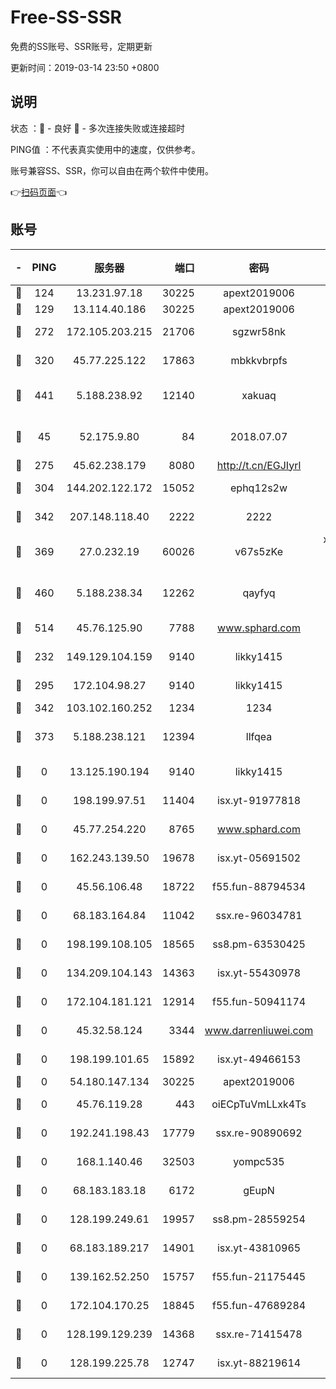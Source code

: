 # Free-SS-SSR

免费的SS账号、SSR账号，定期更新

更新时间：2019-03-14 23:50 +0800

## 说明

状态     ：🙂 - 良好 🙁 - 多次连接失败或连接超时

PING值   ：不代表真实使用中的速度，仅供参考。

账号兼容SS、SSR，你可以自由在两个软件中使用。

👉[扫码页面](https://liesauer.github.io/Free-SS-SSR/)👈

## 账号

|-|PING|服务器|端口|密码|加密方式|区域|
|:----:|:----:|:-----:|-----:|:----:|:----:|:----:|
|🙂|124|13.231.97.18|30225|apext2019006|chacha20|JP|
|🙂|129|13.114.40.186|30225|apext2019006|chacha20|JP|
|🙂|272|172.105.203.215|21706|sgzwr58nk|aes-256-cfb|JP|
|🙂|320|45.77.225.122|17863|mbkkvbrpfs|aes-256-cfb|GB|
|🙂|441|5.188.238.92|12140|xakuaq|chacha20-ietf-poly1305|BR|
|🙂|45|52.175.9.80|84|2018.07.07|chacha20-ietf-poly1305|HK|
|🙂|275|45.62.238.179|8080|http://t.cn/EGJIyrl|rc4-md5|CA|
|🙂|304|144.202.122.172|15052|ephq12s2w|aes-256-cfb|US|
|🙂|342|207.148.118.40|2222|2222|aes-256-cfb|SG|
|🙂|369|27.0.232.19|60026|v67s5zKe|xchacha20-ietf-poly1305|HK|
|🙂|460|5.188.238.34|12262|qayfyq|chacha20-ietf-poly1305|BR|
|🙂|514|45.76.125.90|7788|www.sphard.com|aes-256-cfb|AU|
|🙁|232|149.129.104.159|9140|likky1415|aes-256-cfb|HK|
|🙁|295|172.104.98.27|9140|likky1415|aes-256-cfb|JP|
|🙁|342|103.102.160.252|1234|1234|rc4-md5|JP|
|🙁|373|5.188.238.121|12394|llfqea|chacha20-ietf-poly1305|BR|
|🙁|0|13.125.190.194|9140|likky1415|aes-256-cfb|KR|
|🙁|0|198.199.97.51|11404|isx.yt-91977818|aes-256-cfb|US|
|🙁|0|45.77.254.220|8765|www.sphard.com|aes-256-cfb|SG|
|🙁|0|162.243.139.50|19678|isx.yt-05691502|aes-256-cfb|US|
|🙁|0|45.56.106.48|18722|f55.fun-88794534|aes-256-cfb|US|
|🙁|0|68.183.164.84|11042|ssx.re-96034781|aes-256-cfb|US|
|🙁|0|198.199.108.105|18565|ss8.pm-63530425|aes-256-cfb|US|
|🙁|0|134.209.104.143|14363|isx.yt-55430978|aes-256-cfb|SG|
|🙁|0|172.104.181.121|12914|f55.fun-50941174|aes-256-cfb|SG|
|🙁|0|45.32.58.124|3344|www.darrenliuwei.com|aes-256-cfb|JP|
|🙁|0|198.199.101.65|15892|isx.yt-49466153|aes-256-cfb|US|
|🙁|0|54.180.147.134|30225|apext2019006|chacha20|KR|
|🙁|0|45.76.119.28|443|oiECpTuVmLLxk4Ts|aes-256-cfb|AU|
|🙁|0|192.241.198.43|17779|ssx.re-90890692|aes-256-cfb|US|
|🙁|0|168.1.140.46|32503|yompc535|aes-256-cfb|AU|
|🙁|0|68.183.183.18|6172|gEupN|aes-256-cfb|SG|
|🙁|0|128.199.249.61|19957|ss8.pm-28559254|aes-256-cfb|SG|
|🙁|0|68.183.189.217|14901|isx.yt-43810965|aes-256-cfb|SG|
|🙁|0|139.162.52.250|15757|f55.fun-21175445|aes-256-cfb|SG|
|🙁|0|172.104.170.25|18845|f55.fun-47689284|aes-256-cfb|SG|
|🙁|0|128.199.129.239|14368|ssx.re-71415478|aes-256-cfb|SG|
|🙁|0|128.199.225.78|12747|isx.yt-88219614|aes-256-cfb|SG|
